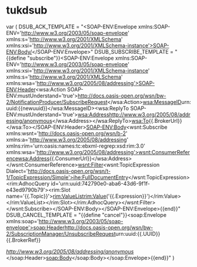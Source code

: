 # tukdsub
var (
	DSUB_ACK_TEMPLATE       = "<SOAP-ENV:Envelope xmlns:SOAP-ENV='http://www.w3.org/2003/05/soap-envelope' xmlns:s='http://www.w3.org/2001/XMLSchema' xmlns:xsi='http://www.w3.org/2001/XMLSchema-instance'><SOAP-ENV:Body/></SOAP-ENV:Envelope>"
	DSUB_SUBSCRIBE_TEMPLATE = "{{define \"subscribe\"}}<SOAP-ENV:Envelope xmlns:SOAP-ENV='http://www.w3.org/2003/05/soap-envelope' xmlns:xsi='http://www.w3.org/2001/XMLSchema-instance' xmlns:s='http://www.w3.org/2001/XMLSchema' xmlns:wsa='http://www.w3.org/2005/08/addressing'><SOAP-ENV:Header><wsa:Action SOAP-ENV:mustUnderstand='true'>http://docs.oasis-open.org/wsn/bw-2/NotificationProducer/SubscribeRequest</wsa:Action><wsa:MessageID>urn:uuid:{{newuuid}}</wsa:MessageID><wsa:ReplyTo SOAP-ENV:mustUnderstand='true'><wsa:Address>http://www.w3.org/2005/08/addressing/anonymous</wsa:Address></wsa:ReplyTo><wsa:To>{{.BrokerUrl}}</wsa:To></SOAP-ENV:Header><SOAP-ENV:Body><wsnt:Subscribe xmlns:wsnt='http://docs.oasis-open.org/wsn/b-2' xmlns:a='http://www.w3.org/2005/08/addressing' xmlns:rim='urn:oasis:names:tc:ebxml-regrep:xsd:rim:3.0' xmlns:wsa='http://www.w3.org/2005/08/addressing'><wsnt:ConsumerReference><wsa:Address>{{.ConsumerUrl}}</wsa:Address></wsnt:ConsumerReference><wsnt:Filter><wsnt:TopicExpression Dialect='http://docs.oasis-open.org/wsn/t-1/TopicExpression/Simple'>ihe:FullDocumentEntry</wsnt:TopicExpression><rim:AdhocQuery id='urn:uuid:742790e0-aba6-43d6-9f1f-e43ed9790b79'><rim:Slot name='{{.Topic}}'><rim:ValueList><rim:Value>('{{.Expression}}')</rim:Value></rim:ValueList></rim:Slot></rim:AdhocQuery></wsnt:Filter></wsnt:Subscribe></SOAP-ENV:Body></SOAP-ENV:Envelope>{{end}}"
	DSUB_CANCEL_TEMPLATE    = "{{define \"cancel\"}}<soap:Envelope xmlns:soap='http://www.w3.org/2003/05/soap-envelope'><soap:Header><Action xmlns='http://www.w3.org/2005/08/addressing' soap:mustUnderstand='true'>http://docs.oasis-open.org/wsn/bw-2/SubscriptionManager/UnsubscribeRequest</Action><MessageID xmlns='http://www.w3.org/2005/08/addressing' soap:mustUnderstand='true'>urn:uuid:{{.UUID}}</MessageID><To xmlns='http://www.w3.org/2005/08/addressing' soap:mustUnderstand='true'>{{.BrokerRef}}</To><ReplyTo xmlns='http://www.w3.org/2005/08/addressing' soap:mustUnderstand='true'><Address>http://www.w3.org/2005/08/addressing/anonymous</Address></ReplyTo></soap:Header><soap:Body><Unsubscribe xmlns='http://docs.oasis-open.org/wsn/b-2' xmlns:ns2='http://www.w3.org/2005/08/addressing' xmlns:ns3='http://docs.oasis-open.org/wsrf/bf-2' xmlns:ns4='urn:oasis:names:tc:ebxml-regrep:xsd:rim:3.0' xmlns:ns5='urn:oasis:names:tc:ebxml-regrep:xsd:rs:3.0' xmlns:ns6='urn:oasis:names:tc:ebxml-regrep:xsd:lcm:3.0' xmlns:ns7='http://docs.oasis-open.org/wsn/t-1' xmlns:ns8='http://docs.oasis-open.org/wsrf/r-2'/></soap:Body></soap:Envelope>{{end}}"
)
